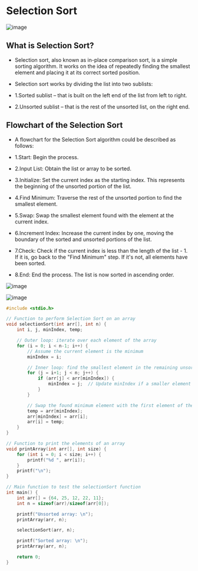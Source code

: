 # Selection Sort
![image](https://github.com/user-attachments/assets/092d4f7d-2d3a-4105-85c0-faec33464a8a)


## What is Selection Sort?
- Selection sort, also known as in-place comparison sort, is a simple sorting algorithm. It works on the idea of repeatedly finding the smallest element and 
 placing it at its correct sorted position.

- Selection sort works by dividing the list into two sublists:

- 1.Sorted sublist – that is built on the left end of the list from left to right.
- 2.Unsorted sublist – that is the rest of the unsorted list, on the right end.

## Flowchart of the Selection Sort
- A flowchart for the Selection Sort algorithm could be described as follows:

- 1.Start: Begin the process.
- 2.Input List: Obtain the list or array to be sorted.
- 3.Initialize: Set the current index as the starting index. This represents the beginning of the unsorted portion of the list.
- 4.Find Minimum: Traverse the rest of the unsorted portion to find the smallest element.
- 5.Swap: Swap the smallest element found with the element at the current index.
- 6.Increment Index: Increase the current index by one, moving the boundary of the sorted and unsorted portions of the list.
- 7.Check: Check if the current index is less than the length of the list - 1. If it is, go back to the "Find Minimum" step. If it's not, all elements have been 
 sorted.
- 8.End: End the process. The list is now sorted in ascending order.
  
 ![image](https://github.com/user-attachments/assets/3137ddfd-13a2-48e8-94fe-212dbfddeba4)


 ![image](https://github.com/user-attachments/assets/10d36253-a74c-49c3-bd0b-f6180fdddc31)

```c
#include <stdio.h>

// Function to perform Selection Sort on an array
void selectionSort(int arr[], int n) {
    int i, j, minIndex, temp;

    // Outer loop: iterate over each element of the array
    for (i = 0; i < n-1; i++) {
        // Assume the current element is the minimum
        minIndex = i;

        // Inner loop: find the smallest element in the remaining unsorted array
        for (j = i+1; j < n; j++) {
            if (arr[j] < arr[minIndex]) {
                minIndex = j;  // Update minIndex if a smaller element is found
            }
        }

        // Swap the found minimum element with the first element of the unsorted part
        temp = arr[minIndex];
        arr[minIndex] = arr[i];
        arr[i] = temp;
    }
}

// Function to print the elements of an array
void printArray(int arr[], int size) {
    for (int i = 0; i < size; i++) {
        printf("%d ", arr[i]);
    }
    printf("\n");
}

// Main function to test the selectionSort function
int main() {
    int arr[] = {64, 25, 12, 22, 11};
    int n = sizeof(arr)/sizeof(arr[0]);

    printf("Unsorted array: \n");
    printArray(arr, n);

    selectionSort(arr, n);

    printf("Sorted array: \n");
    printArray(arr, n);

    return 0;
}
```

